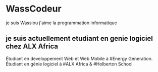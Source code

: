 # WassCodeur
je suis Wassiou j'aime la programmation informatique
## je suis actuellement etudiant en genie logiciel chez ALX Africa
Étudiant en developpement Web et Web Mobile à #Energy Generation.
Étudiant en génie logiciel à #ALX Africa & #Holberton School
